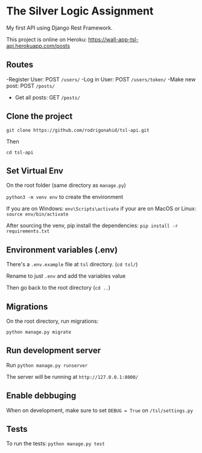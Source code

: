 # The Silver Logic Assignment

My first API using Django Rest Framework.

This project is online on Heroku: https://wall-app-tsl-api.herokuapp.com/posts

## Routes

-Register User:  POST `/users/`
-Log in User: POST `/users/token/`
-Make new post: POST `/posts/`
- Get all posts: GET `/posts/`

## Clone the project

`git clone https://github.com/rodrigonahid/tsl-api.git`

Then

`cd tsl-api`

## Set Virtual Env

On the root folder (same directory as `manage.py`)

`python3 -m venv env` to create the environment

If you are on Windows: `env\Scripts\activate`
if your are on MacOS or Linux: `source env/bin/activate`

After sourcing the venv, pip install the dependencies:
`pip install -r requirements.txt`

## Environment variables (.env)

There's a `.env.example` file at `tsl` directory. (`cd tsl/`)

Rename to just `.env` and add the variables value

Then go back to the root directory (`cd ..`)

## Migrations

On the root directory, run migrations:

`python manage.py migrate`

## Run development server

Run `python manage.py runserver`

The server will be running at `http://127.0.0.1:8000/`

## Enable debbuging

When on development, make sure to set `DEBUG = True` on `/tsl/settings.py`

## Tests

To run the tests:
`python manage.py test`
